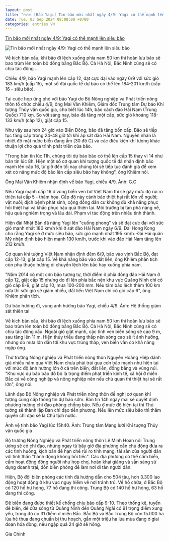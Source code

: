 ```yaml
---
layout: post
title: "🔥🔥🔥 [Bão Yagi] Tin bão mới nhất ngày 4/9: Yagi có thể mạnh lên siêu bão"
date: Tue, 03 Sep 2024 08:00:00 +0700
categories: entries VN
---
```

[Tin bão mới nhất ngày 4/9: Yagi có thể mạnh lên siêu bão](https://vnexpress.net/yagi-co-the-manh-len-sieu-bao-4788988.html)

![Tin bão mới nhất ngày 4/9: Yagi có thể mạnh lên siêu bão](https://i2-vnexpress.vnecdn.net/2024/09/04/anh-chup-man-hinh-2024-09-04-l-2815-1859-1725441069.png?w=1200&h=0&q=100&dpr=1&fit=crop&s=dV2QpKU9wa8l44n0iHoihw)

Về kịch bản xấu, khi bão đi lệch xuống phía nam 50 km thì hoàn lưu bão sẽ bao trùm lên toàn bộ đồng bằng Bắc Bộ. Cả Hà Nội, Bắc Ninh cũng sẽ có chịu tác động ...

Chiều 4/9, bão Yagi mạnh lên cấp 12, đạt cực đại vào ngày 6/9 với sức gió 183 km/h (cấp 15), một số đài quốc tế dự báo có thể lên 184-201 km/h (cấp 16 - siêu bão).

Tại cuộc họp ứng phó với bão Yagi do Bộ Nông nghiệp và Phát triển nông thôn tổ chức chiều 4/9, ông Mai Văn Khiêm, Giám đốc Trung tâm Dự báo Khí tượng Thủy văn quốc gia, cho biết lúc 14h, bão cách đảo Hải Nam (Trung Quốc) 710 km. So với sáng nay, bão đã tăng một cấp, sức gió khoảng 118-133 km/h (cấp 12), giật cấp 15.

Như vậy sau hơn 24 giờ vào Biển Đông, bão đã tăng bốn cấp. Bão sẽ tiếp tục tăng cấp trong 24-48 giờ tới khi áp sát đảo Hải Nam. Nguyên nhân là nhiệt độ mặt nước biển đang ấm (30 độ C) và các điều kiện khí tượng khác thuận lợi cho quá trình phát triển của bão.

"Trong bản tin lúc 11h, chúng tôi dự báo bão có thể lên cấp 15 thay vì 14 như bản tin lúc 8h. Hiện một số cơ quan khí tượng quốc tế đã nhận định bão mạnh lên cấp 16, từ giờ đến tối nay chúng tôi sẽ tiếp tục đánh giá để xem xét có nâng mức độ bão lên cấp siêu bão hay không", ông Khiêm nói.

Ông Mai Văn Khiêm nhận định về bão Yagi, chiều 4/9. Ảnh: G.C

Nếu Yagi mạnh cấp 16 ở vùng biển ven bờ Việt Nam thì sẽ gây mức độ rủi ro thiên tai cấp 5 - thảm họa. Cấp độ này cảnh báo thiệt hại rất lớn về người; vật nuôi; dịch bệnh phát sinh, cộng đồng dân cư không đủ khả năng phục hồi thiệt hại và khắc phục hậu quả thiên tai. Môi trường bị tàn phá nặng nề, hậu quả nghiêm trọng và lâu dài. Phạm vi tác động trên nhiều tỉnh thành.

Hiện đài Nhật Bản đã nâng Yagi lên "cuồng phong" và sẽ đạt cực đại với sức gió mạnh nhất 180 km/h khi ở sát đảo Hải Nam ngày 6/9. Đài Hong Kong cho rằng Yagi sẽ ở mức siêu bão, sức gió mạnh nhất 195 km/h. Đài Hải quân Mỹ nhận định bão hiện mạnh 130 km/h, trước khi vào đảo Hải Nam tăng lên 213 km/h.

Cơ quan khí tượng Việt Nam nhận định đêm 6/9, bão vào vịnh Bắc Bộ, đạt cấp 12-13, giật cấp 15. Về khả năng bão vào đất liền, ông Khiêm phân tích còn phụ thuộc hướng di chuyển lệch lên bắc hay xuống phía nam.

"Năm 2014 có một cơn bão tương tự, thời điểm ở phía đông đảo Hải Nam ở cấp 12, giật cấp 15 nhưng do đi lên phía bắc nên khu vực Quảng Ninh chỉ có gió cấp 8-9, giật cấp 10, mưa 100-200 mm. Nếu tâm bão lệch thêm 100 km nữa thì sức gió sẽ giảm nhiều, đất liền Việt Nam chỉ có gió cấp 6", ông Khiêm phân tích.

Dự báo hướng đi, vùng ảnh hưởng bão Yagi, chiều 4/9. Ảnh: Hệ thống giám sát thiên tai

Về kịch bản xấu, khi bão đi lệch xuống phía nam 50 km thì hoàn lưu bão sẽ bao trùm lên toàn bộ đồng bằng Bắc Bộ. Cả Hà Nội, Bắc Ninh cũng sẽ có chịu tác động xấu. Ngoài gió giật mạnh, các tỉnh ven biển sóng sẽ cao 9 m, sau tăng lên 11 m. Hiện thủy triều đang thấp nên sóng cao sẽ ít ảnh hưởng, nhưng do mưa lớn dẫn tới khu vực trũng thấp, ven biển vẫn có khả năng ngập úng.

Thứ trưởng Nông nghiệp và Phát triển nông thôn Nguyễn Hoàng Hiệp đánh giá nhiều năm qua Việt Nam chưa phải trải qua cơn bão mạnh như hiện tại với mức độ ảnh hưởng lớn ở cả trên biển, đất liền, đồng bằng và vùng núi. "Khu vực dự báo bão đổ bộ là trọng điểm phát triển kinh tế, xã hội ở miền Bắc cả về công nghiệp và nông nghiệp nên nếu chủ quan thì thiệt hại sẽ rất lớn", ông nói.

Lãnh đạo Bộ Nông nghiệp và Phát triển nông thôn đề nghị cơ quan khí tượng cung cấp thông tin dự báo sớm. Bản tin 14h ngày mai sẽ quyết định phương hướng chỉ đạo phòng chống bão. Nếu ở mức độ hiện tại thì Thủ tướng sẽ thành lập Ban chỉ đạo tiền phương. Nếu lên mức siêu bão thì thẩm quyền chỉ đạo sẽ là Chủ tịch nước.

Ảnh vệ tinh bão Yagi lúc 15h40. Ảnh: Trung tâm Mạng lưới Khí tượng Thủy văn quốc gia

Bộ trưởng Nông Nghiệp và Phát triển nông thôn Lê Minh Hoan nói Trung ương sẽ có chỉ đạo, nhưng ngay từ bây giờ địa phương cần chủ động đưa ra các tình huống, kịch bản để hạn chế rủi ro tính mạng, tài sản của người dân với tinh thần "hành động không hối tiếc". Các địa phương có thể cấm biển, cấm hoạt động đông người như họp chợ, hoãn khai giảng và sẵn sàng sử dụng doanh trại, đồn biên phòng để làm nơi di tản người dân.

Hiện, Bộ đội biên phòng các tỉnh đã hướng dẫn cho 504 tàu, hơn 3.300 lao động hoạt động ở khu vực nguy hiểm về nơi tránh trú. Về hồ chứa, ở Bắc Bộ có 120 hồ hư hỏng, 77 hồ đang thi công. Trung Bộ có 140 hồ hư hỏng, 63 hồ đang thi công.

Đê biển đang được thiết kế chống chịu bão cấp 9-10. Theo thống kê, tuyến đê biển, đê cửa sông từ Quảng Ninh đến Quảng Ngãi có 91 trọng điểm xung yếu, trong đó có 31 điểm ở miền Bắc. Bắc Bộ và Bắc Trung Bộ còn 15.000 ha lúa hè thua đang chuẩn bị thu hoạch, gần một triệu ha lúa mùa đang ở giai đoạn hóa đòng, nếu ngập quá 24 giờ sẽ hỏng.

Gia Chính

